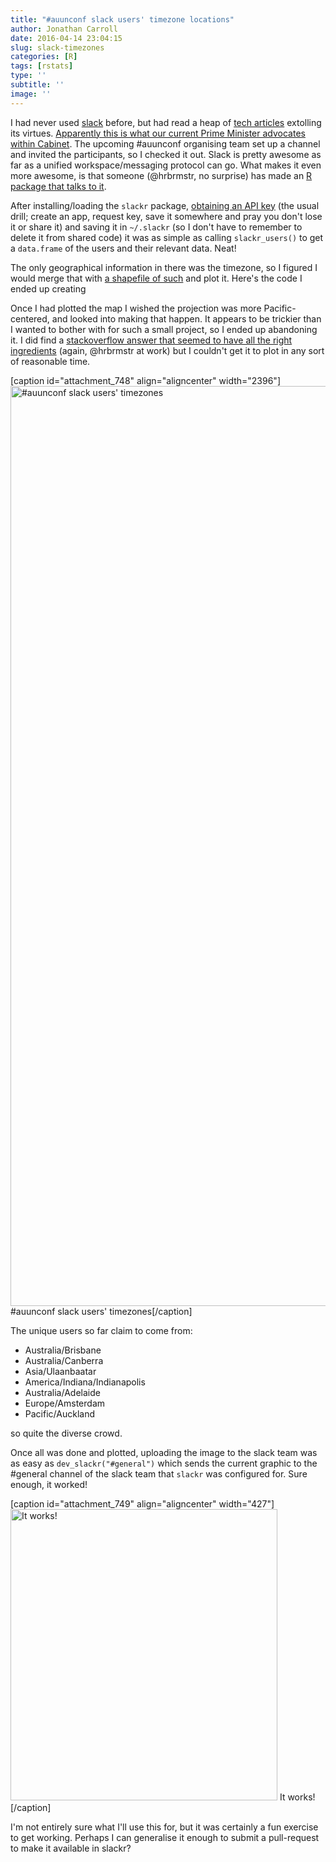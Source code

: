 ```yaml
---
title: "#auunconf slack users' timezone locations"
author: Jonathan Carroll
date: 2016-04-14 23:04:15
slug: slack-timezones
categories: [R]
tags: [rstats]
type: ''
subtitle: ''
image: ''
---
```

I had never used <a href="https://slack.com/" target="_blank">slack</a> before, but had read a heap of <a href="http://www.gizmodo.com.au/2016/04/10-tips-to-make-you-a-slack-wizard/" target="_blank">tech articles</a> extolling its virtues. <a href="http://www.gizmodo.com.au/2015/10/malcolm-turnbull-wants-cabinet-ministers-to-use-slack/" target="_blank">Apparently this is what our current Prime Minister advocates within Cabinet</a>. The upcoming #auunconf organising team set up a channel and invited the participants, so I checked it out. Slack is pretty awesome as far as a unified workspace/messaging protocol can go. What makes it even more awesome, is that someone (@hrbrmstr, no surprise) has made an <a href="https://github.com/hrbrmstr/slackr" target="_blank">R package that talks to it</a>.

<!--more-->

After installing/loading the <code>slackr</code> package, <a href="https://api.slack.com/" target="_blank">obtaining an API key</a> (the usual drill; create an app, request key, save it somewhere and pray you don't lose it or share it) and saving it in <code>~/.slackr</code> (so I don't have to remember to delete it from shared code) it was as simple as calling <code>slackr_users()</code> to get a <code>data.frame</code> of the users and their relevant data. Neat!

The only geographical information in there was the timezone, so I figured I would merge that with <a href="http://efele.net/maps/tz/world/" target="_blank">a shapefile of such</a> and plot it. Here's the code I ended up creating

<script src="https://gist.github.com/jonocarroll/1ce3ba63171eca2de22731c2503a1f48.js"></script>

Once I had plotted the map I wished the projection was more Pacific-centered, and looked into making that happen. It appears to be trickier than I wanted to bother with for such a small project, so I ended up abandoning it. I did find a <a href="http://stackoverflow.com/questions/32591368/pacific-centric-robinson-projection-with-ggplot-in-r" target="_blank">stackoverflow answer that seemed to have all the right ingredients</a> (again, @hrbrmstr at work) but I couldn't get it to plot in any sort of reasonable time. 

[caption id="attachment_748" align="aligncenter" width="2396"]<a href="http://jcarroll.com.au/wp-content/uploads/2016/04/auunconf_slackr_users_map.png" rel="attachment wp-att-748"><img src="http://jcarroll.com.au/wp-content/uploads/2016/04/auunconf_slackr_users_map.png" alt="#auunconf slack users&#039; timezones" width="2396" height="1472" class="size-full wp-image-748" /></a> #auunconf slack users' timezones[/caption]

The unique users so far claim to come from:

<ul>
<li>Australia/Brisbane</li>
<li>Australia/Canberra</li>
<li>Asia/Ulaanbaatar</li>
<li>America/Indiana/Indianapolis</li>
<li>Australia/Adelaide</li>
<li>Europe/Amsterdam</li>
<li>Pacific/Auckland</li>
</ul>

so quite the diverse crowd.

Once all was done and plotted, uploading the image to the slack team was as easy as <code>dev_slackr("#general")</code> which sends the current graphic to the #general channel of the slack team that <code>slackr</code> was configured for. Sure enough, it worked! 

[caption id="attachment_749" align="aligncenter" width="427"]<a href="http://jcarroll.com.au/wp-content/uploads/2016/04/Screenshot-from-2016-04-14-224623.png" rel="attachment wp-att-749"><img src="http://jcarroll.com.au/wp-content/uploads/2016/04/Screenshot-from-2016-04-14-224623.png" alt="It works!" width="427" height="466" class="size-full wp-image-749" /></a> It works![/caption]

I'm not entirely sure what I'll use this for, but it was certainly a fun exercise to get working. Perhaps I can generalise it enough to submit a pull-request to make it available in slackr?
